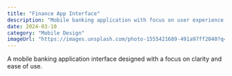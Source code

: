 ```yaml
---
title: "Finance App Interface"
description: "Mobile banking application with focus on user experience and accessibility"
date: 2024-03-10
category: "Mobile Design"
imageUrl: "https://images.unsplash.com/photo-1555421689-491a97ff2040?q=80&w=2940&auto=format&fit=crop"
---
```


A mobile banking application interface designed with a focus on clarity and ease of use. 
